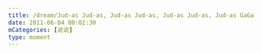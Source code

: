```yaml
---
title: /dream/Jud-as Jud-as, Jud-as Jud-as, Jud-as Jud-as, Jud-as GaGa
date: 2011-06-04 00:02:30
mCategories: [说说]
type: moment
---
```


